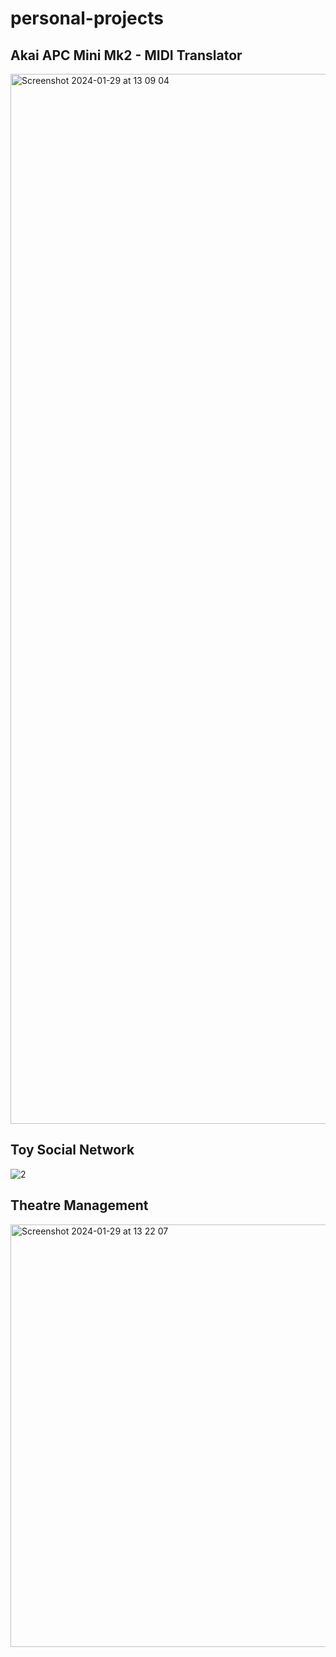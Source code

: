 # personal-projects

## Akai APC Mini Mk2 - MIDI Translator

<img width="1680" alt="Screenshot 2024-01-29 at 13 09 04" src="https://github.com/rauldavid90/personal-projects/assets/100197393/4902d473-5adc-4b1e-b05e-b8938d40da18">

## Toy Social Network

![2](https://github.com/rauldavid90/personal-projects/assets/100197393/9944bc61-1927-4c71-b144-c46846746d8b)

## Theatre Management

<img width="676" alt="Screenshot 2024-01-29 at 13 22 07" src="https://github.com/rauldavid90/personal-projects/assets/100197393/e9cb119a-f0f0-4e94-b38c-07e34a538cb9">
